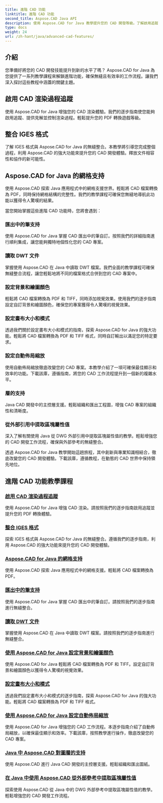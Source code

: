 ```yaml
---
title: 進階 CAD 功能
linktitle: 進階 CAD 功能
second_title: Aspose.CAD Java API
description: 使用 Aspose.CAD for Java 教學提升您的 CAD 開發等級。了解啟用追蹤、整合 IGES 格式、主網格支援、自訂筆匯出、讀取 DWT 檔案等。
type: docs
weight: 24
url: /zh-hant/java/advanced-cad-features/
---
```


## 介紹

您準備好將您的 CAD 開發技能提升到新的水平了嗎？ Aspose.CAD for Java 為您提供了一系列教學課程來解鎖進階功能，確保無縫且有效率的工作流程。讓我們深入探討這些教程中涵蓋的關鍵主題。

## 啟用 CAD 渲染過程追蹤
使用 Aspose.CAD for Java 增強您的 CAD 渲染體驗。我們的逐步指南使您能夠啟用追蹤、提供見解並控制渲染過程。輕鬆提升您的 PDF 轉換遊戲等級。

## 整合 IGES 格式
了解 IGES 格式與 Aspose.CAD for Java 的無縫整合。本教學將引導您完成整個過程，利用 Aspose.CAD 的強大功能來提升您的 CAD 開發體驗。釋放文件相容性和協作的新可能性。

## Aspose.CAD for Java 的網格支持
使用 Aspose.CAD 探索 Java 應用程式中的網格支援世界。輕鬆將 CAD 檔案轉換為 PDF，同時保持網格結構的完整性。我們的教學課程可確保您無縫地導航此功能以獲得令人驚嘆的結果。

當您開始掌握這些進階 CAD 功能時，您將會遇到：

### 匯出中的筆支持
使用 Aspose.CAD for Java 掌握 CAD 匯出中的筆自訂。按照我們的詳細指南進行順利集成，讓您能夠獨特地個性化您的 CAD 專案。

### 讀取 DWT 文件
掌握使用 Aspose.CAD 在 Java 中讀取 DWT 檔案。我們全面的教學課程可確保無縫整合流程，讓您輕鬆地將不同的檔案格式合併到您的 CAD 專案中。

### 設定背景和繪圖顏色
輕鬆將 CAD 檔案轉換為 PDF 和 TIFF，同時添加視覺效果。使用我們的逐步指南設定自訂背景和繪圖顏色，確保您的專案獲得令人驚嘆的視覺效果。

### 設定畫布大小和模式
透過我們關於設定畫布大小和模式的指南，探索 Aspose.CAD for Java 的強大功能。輕鬆將 CAD 檔案轉換為 PDF 和 TIFF 格式，同時自訂輸出以滿足您的特定要求。

### 設定自動佈局縮放
使用自動佈局縮放徹底改變您的 CAD 專案。本教學介紹了一項可確保最佳顯示和效率的功能。下載該庫，遵循指南，將您的 CAD 工作流程提升到一個新的複雜水平。

### 層的支持
Java CAD 開發中的主控層支援。輕鬆組織和匯出工程圖，增強 CAD 專案的組織性和清晰度。

### 從外部引用中提取區塊屬性值
深入了解有關使用 Java 從 DWG 外部引用中提取區塊屬性值的教學。輕鬆增強您的 CAD 開發工作流程，確保與外部參考的無縫整合。

透過 Aspose.CAD for Java 教學開始這趟旅程，其中創新與專業知識相結合，徹底改變您的 CAD 開發體驗。下載該庫，遵循教程，在動態的 CAD 世界中保持領先地位。
## 進階 CAD 功能教學課程
### [啟用 CAD 渲染過程追蹤](./enable-tracking-for-cad-rendering-process/)
使用 Aspose.CAD for Java 增強 CAD 渲染。請按照我們的逐步指南啟用追蹤並提升您的 PDF 轉換體驗。
### [整合 IGES 格式](./integrate-iges-format/)
探索 IGES 格式與 Aspose.CAD for Java 的無縫整合。遵循我們的逐步指南，利用 Aspose.CAD 的強大功能來提升您的 CAD 開發體驗。
### [Aspose.CAD for Java 的網格支持](./mesh-support-in-cad/)
使用 Aspose.CAD 探索 Java 應用程式中的網格支援。輕鬆將 CAD 檔案轉換為 PDF。 
### [匯出中的筆支持](./pen-support-in-export/)
使用 Aspose.CAD for Java 掌握 CAD 匯出中的筆自訂。請按照我們的逐步指南進行無縫整合。
### [讀取 DWT 文件](./reading-dwt-files/)
掌握使用 Aspose.CAD 在 Java 中讀取 DWT 檔案。請按照我們的逐步指南進行無縫整合。
### [使用 Aspose.CAD for Java 設定背景和繪圖顏色](./setting-background-and-drawing-color/)
使用 Aspose.CAD for Java 輕鬆將 CAD 檔案轉換為 PDF 和 TIFF。設定自訂背景和繪圖顏色以獲得令人驚嘆的視覺效果。
### [設定畫布大小和模式](./set-canvas-size-and-mode/)
透過我們設定畫布大小和模式的逐步指南，探索 Aspose.CAD for Java 的強大功能。輕鬆將 CAD 檔案轉換為 PDF 和 TIFF 格式。
### [使用 Aspose.CAD for Java 設定自動佈局縮放](./setting-auto-layout-scaling/)
使用 Aspose.CAD for Java 增強您的 CAD 工作流程。本逐步指南介紹了自動佈局縮放，以確保最佳顯示和效率。下載該庫，按照教學進行操作，徹底改變您的 CAD 專案。
### [Java 中 Aspose.CAD 對圖層的支持](./support-of-layers-in-cad/)
使用 Aspose.CAD 進行 Java CAD 開發的主控層支援。輕鬆組織和匯出圖紙。
### [在 Java 中使用 Aspose.CAD 從外部參考中提取區塊屬性值](./extract-block-attribute-value/)
探索使用 Aspose.CAD 從 Java 中的 DWG 外部參考中提取區塊屬性值的教學。輕鬆增強您的 CAD 開發工作流程。